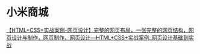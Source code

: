 # 小米商城
[【HTML+CSS+实战案例-网页设计】完整的网页布局，一张完整的网页结构，网页设计与制作，网页制作，网页设计—HTML+CSS+实战案例_网页设计基础到实战](https://www.ilibili.com/video/BV1oa4y1k7eK/?p=50&share_source=copy_web&vd_source=54da364394d3171749b2e716a4ee75dd)
